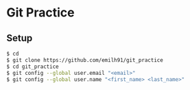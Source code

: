 # Git Practice

## Setup
```bash
$ cd
$ git clone https://github.com/emilh91/git_practice
$ cd git_practice
$ git config --global user.email "<email>"
$ git config --global user.name "<first_name> <last_name>"
```
